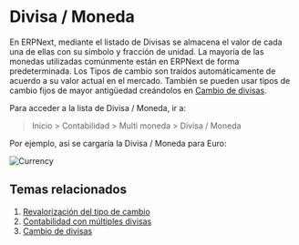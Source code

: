 <!-- add-breadcrumbs -->
# Divisa / Moneda

En ERPNext, mediante el listado de Divisas se almacena el valor de cada una de ellas con su símbolo y fracción de unidad. La mayoría de las monedas utilizadas comúnmente están en ERPNext de forma predeterminada. Los Tipos de cambio son traídos automáticamente de acuerdo a su valor actual en el mercado. También se pueden usar tipos de cambio fijos de mayor antigüedad creándolos en [Cambio de divisas](/docs/user/manual/es/accounts/currency-exchange).

Para acceder a la lista de Divisa / Moneda, ir a:
> Inicio > Contabilidad > Multi moneda > Divisa / Moneda

Por ejemplo, así se cargaría la Divisa / Moneda para Euro:

![Currency](/docs/assets/img/accounts/currency.png)

## Temas relacionados
1. [Revalorización del tipo de cambio](/docs/user/manual/es/accounts/exchange-rate-revaluation)
1. [Contabilidad con múltiples divisas](/docs/user/manual/es/accounts/multi-currency-accounting)
1. [Cambio de divisas](/docs/user/manual/es/accounts/currency-exchange)
